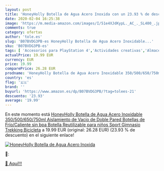 ```yaml
---
layout: post
title: 'HoneyHolly Botella de Agua Acero Inoxida con un 23.93 % de descuento'
date: 2020-02-04 16:25:38
image: 'https://m.media-amazon.com/images/I/51e4XJdKypL._AC_._SL400_.jpg'
comments: true
category: ofertas
author: 'tole.es'
slug: 'B07BVDG3PB-es HoneyHolly Botella de Agua Acero Inoxidable...'
sku: 'B07BVDG3PB-es'
tags: [ 'Accesorios para PlayStation 4','Actividades creativas','Almacenamiento de cocina y despensa','Bolsas de la compra reutilizables','Bolsas y cestas de la compra','Ciclismo','Deportes y aire libre','Figuras interactivas para Nintendo 3DS y 2DS','Gafas de ciclismo','Hardware y juegos para Nintendo 3DS y 2DS','Hardware y juegos para Nintendo Switch','Hardware y juegos para PlayStation 4','Hardware y juegos para Xbox One','Hogar y cocina','Juegos de construcción para niños','Juegos para Nintendo Switch','Juegos para Xbox One','Juguetes','Juguetes y juegos','Muñecas bebé','Muñecas para casas de muñecas','Muñecas y accesorios','Packs de accesorios para PlayStation 4','Pizarras mágicas para niños','Pizarras para niños','Sistemas precursores y micro consolas','Videojuegos','bicicleta', ]
actualPrice: 19.99 EUR
currency: EUR
price: 19.99
comparePrice: 26.28 EUR
prodname: 'HoneyHolly Botella de Agua Acero Inoxidable 350/500/650/750ml  Aislamiento de Vacío de Doble Pared  Botellas de Frío/Caliente  sin bpa Botella Reutilizable para niños Sport Gimnasio Trekking Bicicleta'
country: 'es'
flag: '🇪🇸'
brand: ''
buyurl: 'https://www.amazon.es/dp/B07BVDG3PB/?tag=tolees-21'
descuento: '23.93'
average: '19.99'
---
```


En este momento está [HoneyHolly Botella de Agua Acero Inoxidable 350/500/650/750ml  Aislamiento de Vacío de Doble Pared  Botellas de Frío/Caliente  sin bpa Botella Reutilizable para niños Sport Gimnasio Trekking Bicicleta](https://www.amazon.es/dp/B07BVDG3PB/?tag=tolees-21) a 19.99 EUR (original: 26.28 EUR) (23.93 %  de descuento) en el siguiente enlace!

[![HoneyHolly Botella de Agua Acero Inoxida](https://m.media-amazon.com/images/I/51e4XJdKypL._AC_._SL400_.jpg)](https://www.amazon.es/dp/B07BVDG3PB/?tag=tolees-21)

🔎:


[🛒 Aquí!!!](https://www.amazon.es/dp/B07BVDG3PB/?tag=tolees-21)
